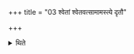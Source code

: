 +++
title = "03 श्वेतां श्वेतवत्सामामस्त्ये दृतौ"

+++

<details><summary>थिते</summary>

3. They milk a white cow having white calf in a raw leather-bag.  

[^1]: Cf. TS I.8.9.2.  
</details>
